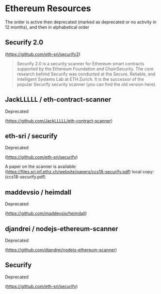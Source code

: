 # Ethereum Resources

The order is active then deprecated (marked as deprecated or no activity in 12 months), and then in alphabetical order

## Securify 2.0

(https://github.com/eth-sri/securify2)

> Securify 2.0 is a security scanner for Ethereum smart contracts supported by the Ethereum Foundation and ChainSecurity. The core research behind Securify was conducted at the Secure, Reliable, and Intelligent Systems Lab at ETH Zurich.
> It is the successor of the popular Securify security scanner (you can find the old version here).

## JackLLLLL / eth-contract-scanner

Deprecated

(https://github.com/JackLLLLL/eth-contract-scanner)

## eth-sri / securify

Deprecated

(https://github.com/eth-sri/securify)

A paper on the scanner is available: (https://files.sri.inf.ethz.ch/website/papers/ccs18-securify.pdf) local copy: (ccs18-securify.pdf)

## maddevsio / heimdall

Deprecated

(https://github.com/maddevsio/heimdall)

## djandrei / nodejs-ethereum-scanner

Deprecated

(https://github.com/djandrei/nodejs-ethereum-scanner)

## Securify

Deprecated

(https://github.com/eth-sri/securify)




